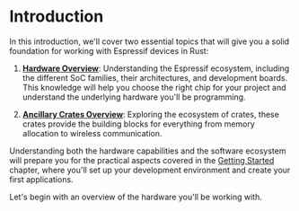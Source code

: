 # Introduction

In this introduction, we'll cover two essential topics that will give you a solid foundation for working with Espressif devices in Rust:

1. **[Hardware Overview](./hardware-overview.md)**: Understanding the Espressif ecosystem, including the different SoC families, their architectures, and development boards. This knowledge will help you choose the right chip for your project and understand the underlying hardware you'll be programming.

2. **[Ancillary Crates Overview](./ancillary-crates.md)**: Exploring the ecosystem of crates, these crates provide the building blocks for everything from memory allocation to wireless communication.

Understanding both the hardware capabilities and the software ecosystem will prepare you for the practical aspects covered in the [Getting Started](../getting-started/index.md) chapter, where you'll set up your development environment and create your first applications.

Let's begin with an overview of the hardware you'll be working with.

